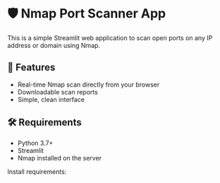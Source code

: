 # 🛡️ Nmap Port Scanner App

This is a simple Streamlit web application to scan open ports on any IP address or domain using Nmap.

## 🚀 Features
- Real-time Nmap scan directly from your browser
- Downloadable scan reports
- Simple, clean interface

## 🛠 Requirements
- Python 3.7+
- Streamlit
- Nmap installed on the server

Install requirements:
